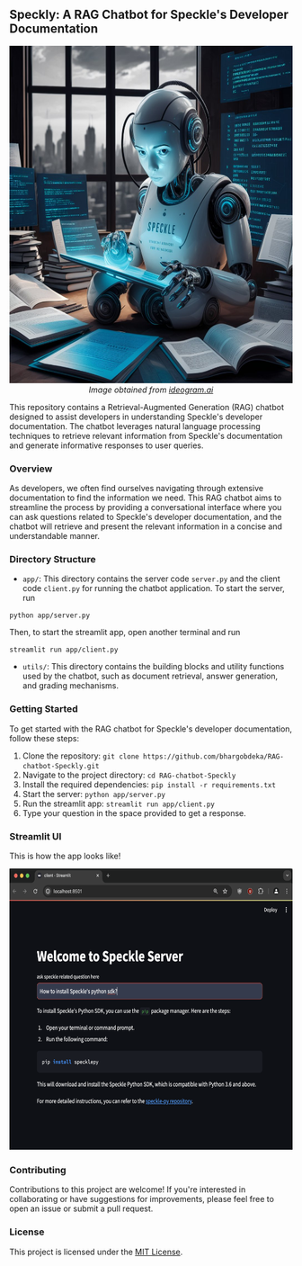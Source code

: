 ## Speckly: A RAG Chatbot for Speckle's Developer Documentation

<p align="center">
  <img src=ai-01.jpeg width="600px" height="600px" >
  <br>
  <em>Image obtained from <a href="https://ideogram.ai">ideogram.ai</a></em>
</p>

This repository contains a Retrieval-Augmented Generation (RAG) chatbot designed to assist developers in understanding Speckle's developer documentation. The chatbot leverages natural language processing techniques to retrieve relevant information from Speckle's documentation and generate informative responses to user queries.

### Overview

As developers, we often find ourselves navigating through extensive documentation to find the information we need. This RAG chatbot aims to streamline the process by providing a conversational interface where you can ask questions related to Speckle's developer documentation, and the chatbot will retrieve and present the relevant information in a concise and understandable manner.

### Directory Structure

- `app/`: This directory contains the server code `server.py` and the client code `client.py` for running the chatbot application.
  To start the server, run

```
python app/server.py
```

Then, to start the streamlit app, open another terminal and run

```
streamlit run app/client.py
```

- `utils/`: This directory contains the building blocks and utility functions used by the chatbot, such as document retrieval, answer generation, and grading mechanisms.

### Getting Started

To get started with the RAG chatbot for Speckle's developer documentation, follow these steps:

1. Clone the repository: `git clone https://github.com/bhargobdeka/RAG-chatbot-Speckly.git`
2. Navigate to the project directory: `cd RAG-chatbot-Speckly`
3. Install the required dependencies: `pip install -r requirements.txt`
4. Start the server: `python app/server.py`
5. Run the streamlit app: `streamlit run app/client.py`
6. Type your question in the space provided to get a response.

### Streamlit UI

This is how the app looks like!

<p align="center">
  <img src=app-01.png width="700px" height="500px" >
  <br>
</p>

### Contributing

Contributions to this project are welcome! If you're interested in collaborating or have suggestions for improvements, please feel free to open an issue or submit a pull request.

### License

This project is licensed under the [MIT License](LICENSE).
